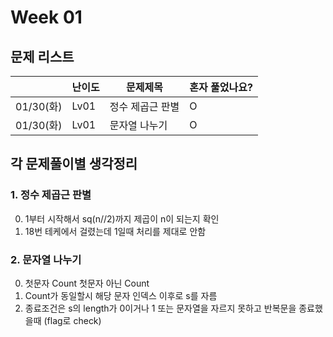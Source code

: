 # Week 01

## 문제 리스트

|          | 난이도  | 문제제목      | 혼자 풀었나요? |
|----------|------|-----------|----------|
| 01/30(화) | Lv01 | 정수 제곱근 판별 | O        |
| 01/30(화) | Lv01 | 문자열 나누기   | O        |





## 각 문제풀이별 생각정리
### 1. 정수 제곱근 판별
0. 1부터 시작해서 sq(n//2)까지 제곱이 n이 되는지 확인
1. 18번 테케에서 걸렸는데 1일때 처리를 제대로 안함

### 2. 문자열 나누기
0. 첫문자 Count 첫문자 아닌 Count
1. Count가 동일할시 해당 문자 인덱스 이후로 s를 자름
2. 종료조건은 s의 length가 0이거나 1 또는 문자열을 자르지 못하고 반복문을 종료했을때 (flag로 check)
